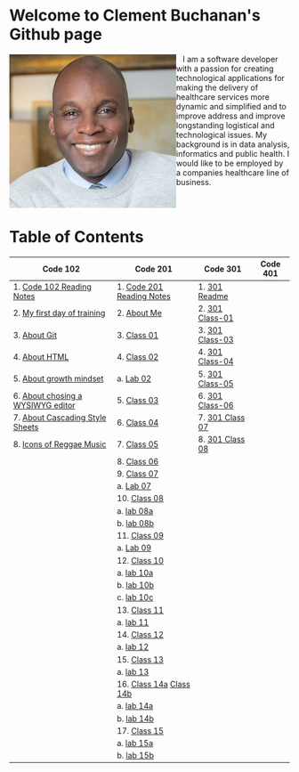 # Welcome to Clement Buchanan's Github page

<img style="float: left;" src="images/Clement_Buchanan.jpg"/>&nbsp;&nbsp;&nbsp;I am a software developer with a passion for creating technological applications for making the delivery of healthcare services more dynamic and simplified and to improve address and improve longstanding logistical and technological issues. My background is in data analysis, informatics and public health. I would like to be employed by a companies healthcare line of business.
<br><br><br>

# Table of Contents

| Code 102                                                            | Code 201                                                            | Code 301 | Code 401 |
|---------------------------------------------------------------------|---------------------------------------------------------------------|----------|----------|
| 1. [Code 102 Reading Notes](README.md)                              | 1. [Code 201 Reading Notes](code201Notes.md)                        |  1. [301 Readme](https://clementbuchanan.github.io/data-structures-and-algorithms/)        |          |
| 2. [My first day of training](training.md)                          | 2. [About Me](aboutMe.html)                                         |  2. [301 Class-01](301Class-01)
| 3. [About Git](about_git.md)                                        | 3. [Class 01](code201Class01.md)                                    |  3. [301 Class-03](301Class-03.md)       |          |
| 4. [About HTML](html.md)                                            | 4. [Class 02](code201Class02.md)                                    |  4. [301 Class-04](301Class04.md)       |          |
| 5. [About growth mindset](mindset.md)                               | a. [Lab 02](https://clementbuchanan.github.io/201project/)          |  5. [301 Class-05](301Class05.md)         |          |
| 6. [About chosing a WYSIWYG editor](wysiwyg.md)                     | 5. [Class 03](code201Class03.md)                                    |  6. [301 Class-06](301Class06.md)          |          |
| 7. [About Cascading Style Sheets](css.md)                           | 6. [Class 04](code201Class04.md)                                    |  7. [301 Class 07](301Class07.md)        |          |
| 8. [Icons of Reggae Music](https://clementbuchanan.github.io/music) | 7. [Class 05](code201Class05.md)                                    |  8. [301 Class 08](301Class08.md)       |          |
|                                                                     | 8. [Class 06](code201Class06.md)                                    |          |          |
|                                                                     | 9. [Class 07](code201Class07.md)                                    |          |          |
|                                                                     |   a.  [Lab 07](https://github.com/ClementBuchanan/salmon-cookies)     |          |          |
|                                                                     | 10. [Class 08](code201Class08.md)                                   |          |          |
|                                                                     |   a.  [lab 08a](lab08a.md)                                            |          |          |
|                                                                     |   b.  [lab 08b](lab08b.md)                                            |          |          |
|                                                                     | 11. [Class 09](code201Class09.md)                                   |          |          |
|                                                                     |   a.  [Lab 09](lab09.md)                                              |          |          |
|                                                                     | 12. [Class 10](code201Class10.md)                                   |          |          |
|                                                                     |   a.  [lab 10a](Lab10a.md)                                            |          |          |
|                                                                     |   b.  [lab 10b](Lab10b.md)                                            |          |          |
|                                                                     |   c. [lab 10c](Lab10c.md)                                             |          |          |
|                                                                     | 13. [Class 11](code201Class11.md)                                   |          |          |
|                                                                     |   a.  [lab 11](lab11.md)                                              |          |          |
|                                                                     | 14. [Class 12](code201Class12.md)                                   |          |          |
|                                                                     |   a.  [lab 12](https://clementbuchanan.github.io/BusMall/)            |          |          |
|                                                                     | 15. [Class 13](code201Class13.md)                                   |          |          |
|                                                                     |   a.  [lab 13](lab13.md)                                              |          |          |
|                                                                     | 16. [Class 14a](code201Class14a.md) [Class 14b](code201Class14b.md) |          |          |
|                                                                     |   a.  [lab 14a](lab14.md)                                             |          |          |
|                                                                     |   b. [lab 14b](lab14b.md)                                             |          |          |
|                                                                     | 17. [Class 15](code20Class15.md)                                    |          |          |
|                                                                     |   a.  [lab 15a](lab15a.md)                                            |          |          |
|                                                                     |   b.  [lab 15b](lab15b.md)                                            |          |          |

